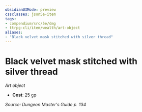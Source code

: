 ```yaml
---
obsidianUIMode: preview
cssclasses: json5e-item
tags:
- compendium/src/5e/dmg
- ttrpg-cli/item/wealth/art-object
aliases: 
- "Black velvet mask stitched with silver thread"
---
```

# Black velvet mask stitched with silver thread
*Art object*  

- **Cost**: 25 gp

*Source: Dungeon Master's Guide p. 134*